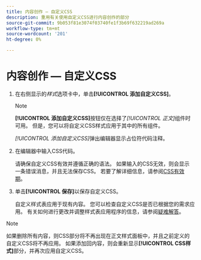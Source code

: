 ```yaml
---
title: 内容创作 — 自定义CSS
description: 重用有关使用自定义CSS进行内容创作的部分
source-git-commit: 9b053f81e3074f03740fe1f3b69f632219ad269a
workflow-type: tm+mt
source-wordcount: '201'
ht-degree: 0%

---
```


# 内容创作 — 自定义CSS

1. 在右侧显示的&#x200B;_样式_&#x200B;选项卡中，单击&#x200B;**[!UICONTROL 添加自定义CSS]**。

   >[!NOTE]
   >
   >**[!UICONTROL 添加自定义CSS]**&#x200B;按钮仅在选择了&#x200B;_[!UICONTROL 正文]_&#x200B;组件时可用。 但是，您可以将自定义CSS样式应用于其中的所有组件。

   _[!UICONTROL 添加自定义CSS]_&#x200B;弹出编辑器显示占位符代码注释。

1. 在编辑器中输入CSS代码。

   请确保自定义CSS有效并遵循正确的语法。 如果输入的CSS无效，则会显示一条错误消息，并且无法保存CSS。 若要了解详细信息，请参阅[CSS有效期](../user/content/design-custom-css.md#css-validity)。

1. 单击&#x200B;**[!UICONTROL 保存]**&#x200B;以保存自定义CSS。

   自定义样式表应用于现有内容。 您可以检查自定义CSS是否已根据您的需求应用。 有关如何进行更改并调整样式表应用程序的信息，请参阅[疑难解答](../user/content/design-custom-css.md#troubleshooting)。

>[!NOTE]
>
>  如果删除所有内容，则CSS部分将不再出现在正文样式面板中，并且之前定义的自定义CSS将不再应用。 如果添加回内容，则会重新显示&#x200B;**[!UICONTROL CSS样式]**&#x200B;部分，并再次应用自定义CSS。
